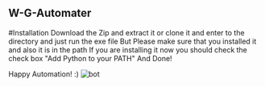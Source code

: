 ## W-G-Automater

#Installation
Download the Zip and extract it or clone it and enter to the directory and just run the exe file But Please make sure that you installed it and also it is in the path
If you are installing it now you should check the check box "Add Python to your PATH" And Done!


Happy Automation!  :)
![bot](https://user-images.githubusercontent.com/76244094/132953231-e838b8db-85df-46ac-a49c-a3ebd1e56da2.png)
